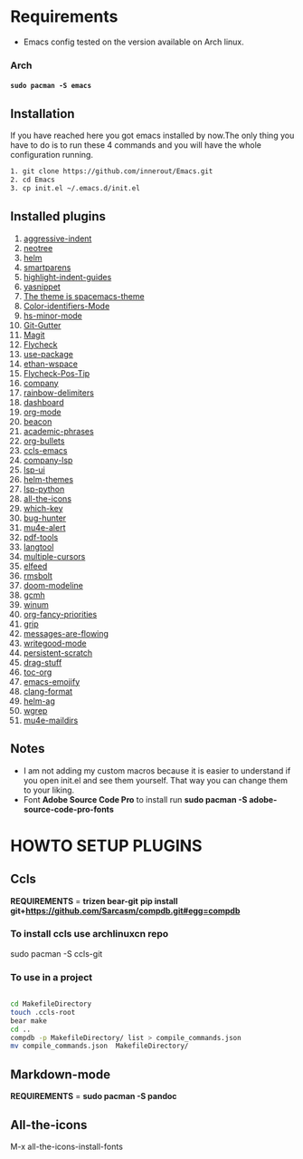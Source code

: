 # Requirements
* Emacs config tested on the version available on Arch linux.

### Arch

#### ```sudo pacman -S emacs```

## Installation

If you have reached here you got emacs installed by now.The only thing you have to do is to run these 4 commands and you will have the whole configuration running.

``` bash
1. git clone https://github.com/innerout/Emacs.git
2. cd Emacs
3. cp init.el ~/.emacs.d/init.el
```
## Installed plugins

1. [aggressive-indent](https://github.com/Malabarba/aggressive-indent-mode)
2. [neotree](https://github.com/jaypei/emacs-neotree)
3. [helm](https://github.com/emacs-helm/helm)
4. [smartparens](https://github.com/Fuco1/smartparens)
5. [highlight-indent-guides](https://github.com/DarthFennec/highlight-indent-guides)
6. [yasnippet](https://github.com/joaotavora/yasnippet)
7. [The theme is spacemacs-theme](https://github.com/nashamri/spacemacs-theme)
8. [Color-identifiers-Mode](https://github.com/ankurdave/color-identifiers-mode)
9. [hs-minor-mode](https://www.emacswiki.org/emacs/HideShow)
10. [Git-Gutter](https://github.com/syohex/emacs-git-gutter)
11. [Magit](https://github.com/magit/magit)
12. [Flycheck](https://github.com/flycheck/flycheck)
13. [use-package](https://github.com/jwiegley/use-package)
14. [ethan-wspace](https://github.com/glasserc/ethan-wspace)
15. [Flycheck-Pos-Tip](https://github.com/flycheck/flycheck-pos-tip)
16. [company](https://github.com/company-mode/company-mode)
17. [rainbow-delimiters](https://github.com/Fanael/rainbow-delimiters)
18. [dashboard](https://github.com/rakanalh/emacs-dashboard)
19. [org-mode](https://orgmode.org/)
20. [beacon](https://github.com/Malabarba/beacon)
21. [academic-phrases](https://github.com/nashamri/academic-phrases)
22. [org-bullets](https://github.com/sabof/org-bullets)
23. [ccls-emacs](https://github.com/MaskRay/emacs-ccls)
24. [company-lsp](https://github.com/tigersoldier/company-lsp)
25. [lsp-ui](https://github.com/emacs-lsp/lsp-ui)
26. [helm-themes](https://github.com/syohex/emacs-helm-themes)
27. [lsp-python](https://github.com/emacs-lsp/lsp-python)
28. [all-the-icons](https://github.com/domtronn/all-the-icons.el)
29. [which-key](https://github.com/justbur/emacs-which-key)
30. [bug-hunter](https://github.com/Malabarba/elisp-bug-hunter)
31. [mu4e-alert](https://github.com/iqbalansari/mu4e-alert)
32. [pdf-tools](https://github.com/politza/pdf-tools)
33. [langtool](https://github.com/mhayashi1120/Emacs-langtool)
34. [multiple-cursors](https://github.com/magnars/multiple-cursors.el)
35. [elfeed](https://github.com/skeeto/elfeed)
36. [rmsbolt](https://gitlab.com/jgkamat/rmsbolt)
37. [doom-modeline](https://github.com/seagle0128/doom-modeline)
38. [gcmh](https://gitlab.com/koral/gcmh)
39. [winum](https://github.com/deb0ch/emacs-winum)
40. [org-fancy-priorities](https://github.com/harrybournis/org-fancy-priorities)
41. [grip](https://github.com/seagle0128/grip-mode)
42. [messages-are-flowing](https://github.com/legoscia/messages-are-flowing)
43. [writegood-mode](https://github.com/bnbeckwith/writegood-mode/tree/master)
44. [persistent-scratch](https://github.com/Fanael/persistent-scratch/tree/master)
45. [drag-stuff](https://github.com/rejeep/drag-stuff.el/tree/master)
46. [toc-org](https://github.com/snosov1/toc-org)
47. [emacs-emojify](https://github.com/iqbalansari/emacs-emojify)
48. [clang-format](https://github.com/emacsmirror/clang-format/tree/master)
49. [helm-ag](https://github.com/syohex/emacs-helm-ag/tree/master)
50. [wgrep](https://github.com/mhayashi1120/Emacs-wgrep/tree/master)
51. [mu4e-maildirs](https://github.com/agpchil/mu4e-maildirs-extension)

## Notes
* I am not adding my custom macros because it is easier to understand if you open init.el and see them yourself.
That way you can change them to your liking.
* Font __Adobe Source Code Pro__ to install run __sudo pacman -S adobe-source-code-pro-fonts__

# HOWTO SETUP PLUGINS

## Ccls

__REQUIREMENTS__ = __trizen bear-git__ __pip install git+https://github.com/Sarcasm/compdb.git#egg=compdb__

### To install ccls use archlinuxcn repo

sudo pacman -S ccls-git

### To use in a project

```bash

cd MakefileDirectory
touch .ccls-root
bear make
cd ..
compdb -p MakefileDirectory/ list > compile_commands.json
mv compile_commands.json  MakefileDirectory/

```

## Markdown-mode

__REQUIREMENTS__ = __sudo pacman -S pandoc__

## All-the-icons

M-x all-the-icons-install-fonts
